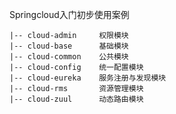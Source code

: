 Springcloud入门初步使用案例

    |-- cloud-admin     权限模块
    |-- cloud-base      基础模块
    |-- cloud-common    公共模块
    |-- cloud-config    统一配置模块
    |-- cloud-eureka    服务注册与发现模块
    |-- cloud-rms       资源管理模块
    |-- cloud-zuul      动态路由模块